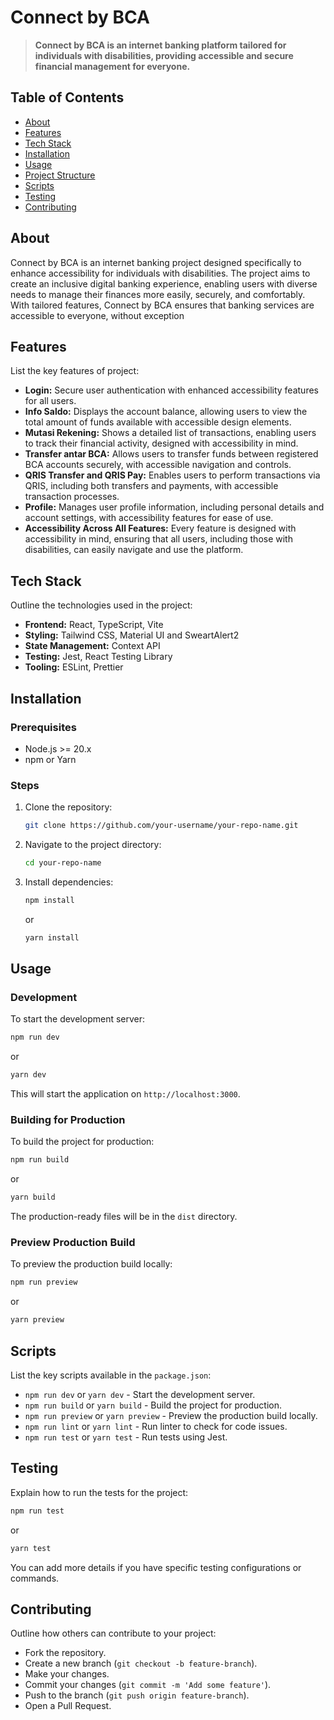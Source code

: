 # **Connect by BCA**

> **Connect by BCA is an internet banking platform tailored for individuals with disabilities, providing accessible and secure financial management for everyone.**

## **Table of Contents**

- [About](#about)
- [Features](#features)
- [Tech Stack](#tech-stack)
- [Installation](#installation)
- [Usage](#usage)
- [Project Structure](#project-structure)
- [Scripts](#scripts)
- [Testing](#testing)
- [Contributing](#contributing)

## **About**

Connect by BCA is an internet banking project designed specifically to enhance accessibility for individuals with disabilities. The project aims to create an inclusive digital banking experience, enabling users with diverse needs to manage their finances more easily, securely, and comfortably. With tailored features, Connect by BCA ensures that banking services are accessible to everyone, without exception

## **Features**
List the key features of project:

- **Login:** Secure user authentication with enhanced accessibility features for all users.
- **Info Saldo:** Displays the account balance, allowing users to view the total amount of funds available with accessible design elements.
- **Mutasi Rekening:** Shows a detailed list of transactions, enabling users to track their financial activity, designed with accessibility in mind.
- **Transfer antar BCA:** Allows users to transfer funds between registered BCA accounts securely, with accessible navigation and controls.
- **QRIS Transfer and QRIS Pay:** Enables users to perform transactions via QRIS, including both transfers and payments, with accessible transaction processes.
- **Profile:** Manages user profile information, including personal details and account settings, with accessibility features for ease of use.
- **Accessibility Across All Features:** Every feature is designed with accessibility in mind, ensuring that all users, including those with disabilities, can easily navigate and use the platform.

## **Tech Stack**
Outline the technologies used in the project:

- **Frontend:** React, TypeScript, Vite
- **Styling:** Tailwind CSS, Material UI and SweartAlert2
- **State Management:** Context API
- **Testing:** Jest, React Testing Library
- **Tooling:** ESLint, Prettier

## **Installation**

### **Prerequisites**

- Node.js >= 20.x
- npm or Yarn

### **Steps**

1. Clone the repository:
   ```bash
   git clone https://github.com/your-username/your-repo-name.git
   ```
2. Navigate to the project directory:
   ```bash
   cd your-repo-name
   ```
3. Install dependencies:
   ```bash
   npm install
   ```
   or
   ```bash
   yarn install
   ```

## **Usage**

### **Development**

To start the development server:

```bash
npm run dev
```

or

```bash
yarn dev
```

This will start the application on `http://localhost:3000`.

### **Building for Production**

To build the project for production:

```bash
npm run build
```

or

```bash
yarn build
```

The production-ready files will be in the `dist` directory.

### **Preview Production Build**

To preview the production build locally:

```bash
npm run preview
```

or

```bash
yarn preview
```

## **Scripts**

List the key scripts available in the `package.json`:

- `npm run dev` or `yarn dev` - Start the development server.
- `npm run build` or `yarn build` - Build the project for production.
- `npm run preview` or `yarn preview` - Preview the production build locally.
- `npm run lint` or `yarn lint` - Run linter to check for code issues.
- `npm run test` or `yarn test` - Run tests using Jest.

## **Testing**

Explain how to run the tests for the project:

```bash
npm run test
```

or

```bash
yarn test
```

You can add more details if you have specific testing configurations or commands.

## **Contributing**

Outline how others can contribute to your project:

- Fork the repository.
- Create a new branch (`git checkout -b feature-branch`).
- Make your changes.
- Commit your changes (`git commit -m 'Add some feature'`).
- Push to the branch (`git push origin feature-branch`).
- Open a Pull Request.

